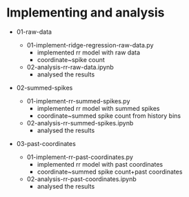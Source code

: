 # Implementing and analysis

- 01-raw-data
    - 01-implement-ridge-regression-raw-data.py
        - implemented rr model with raw data
        - coordinate~spike count
    - 02-analysis-rr-raw-data.ipynb
        - analysed the results

- 02-summed-spikes
    - 01-implement-rr-summed-spikes.py
        - implemented rr model with summed spikes
        - coordinate~summed spike count from history bins
    - 02-analysis-rr-summed-spikes.ipynb
        - analysed the results

- 03-past-coordinates
    - 01-implement-rr-past-coordinates.py
        - implemented rr model with past coordinates
        - coordinate~summed spike count+past coordinates
    - 02-analysis-rr-past-coordinates.ipynb
        - analysed the results
